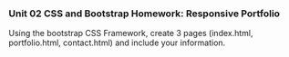 ### Unit 02 CSS and Bootstrap Homework: Responsive Portfolio

Using the bootstrap CSS Framework, create 3 pages (index.html, portfolio.html, contact.html) and include your information.
